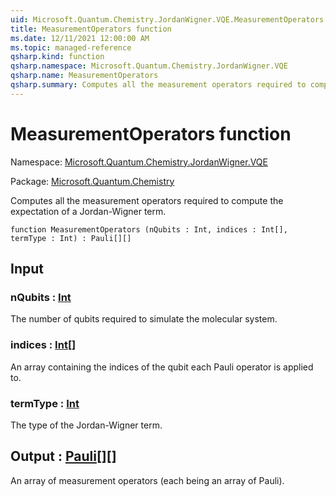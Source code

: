 ```yaml
---
uid: Microsoft.Quantum.Chemistry.JordanWigner.VQE.MeasurementOperators
title: MeasurementOperators function
ms.date: 12/11/2021 12:00:00 AM
ms.topic: managed-reference
qsharp.kind: function
qsharp.namespace: Microsoft.Quantum.Chemistry.JordanWigner.VQE
qsharp.name: MeasurementOperators
qsharp.summary: Computes all the measurement operators required to compute the expectation of a Jordan-Wigner term.
---
```


# MeasurementOperators function

Namespace: [Microsoft.Quantum.Chemistry.JordanWigner.VQE](xref:Microsoft.Quantum.Chemistry.JordanWigner.VQE)

Package: [Microsoft.Quantum.Chemistry](https://nuget.org/packages/Microsoft.Quantum.Chemistry)


Computes all the measurement operators required to compute the expectation of a Jordan-Wigner term.

```qsharp
function MeasurementOperators (nQubits : Int, indices : Int[], termType : Int) : Pauli[][]
```


## Input

### nQubits : [Int](xref:microsoft.quantum.qsharp.valueliterals#int-literals)

The number of qubits required to simulate the molecular system.


### indices : [Int](xref:microsoft.quantum.qsharp.valueliterals#int-literals)[]

An array containing the indices of the qubit each Pauli operator is applied to.


### termType : [Int](xref:microsoft.quantum.qsharp.valueliterals#int-literals)

The type of the Jordan-Wigner term.



## Output : [Pauli](xref:microsoft.quantum.qsharp.valueliterals#pauli-literals)[][]

An array of measurement operators (each being an array of Pauli).